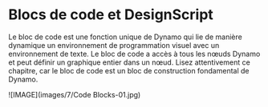 

# Blocs de code et DesignScript

Le bloc de code est une fonction unique de Dynamo qui lie de manière dynamique un environnement de programmation visuel avec un environnement de texte. Le bloc de code a accès à tous les nœuds Dynamo et peut définir un graphique entier dans un nœud. Lisez attentivement ce chapitre, car le bloc de code est un bloc de construction fondamental de Dynamo.

![IMAGE](images/7/Code Blocks-01.jpg)

